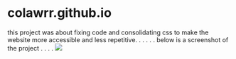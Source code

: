# colawrr.github.io
this project was about fixing code and consolidating css to make the website more accessible and less repetitive.
.
.
.
.
.
below is a screenshot of the project
.
.
.
.
<img src="./IMG_2629.HEIC"> 